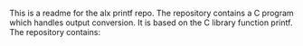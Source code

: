 This is a readme for the alx printf repo. The repository contains a C program which handles output conversion. It is based on the C library function printf. The repository contains:
